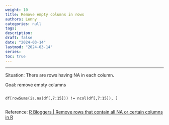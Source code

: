 ```yaml
---
weight: 10
title: Remove empty columns in rows
authors: Lenny
categories: null
tags: 
description: 
draft: false
date: "2024-03-14"
lastmod: "2024-03-14"
series:
toc: true
---
```



<!--more-->
---

Situation: There are rows having NA in each column.

Goal: remove empty columns

```

df[rowSums(is.na(df[,7:15])) != ncol(df[,7:15]), ]


```


Reference: <a href = "https://www.r-bloggers.com/2021/06/remove-rows-that-contain-all-na-or-certain-columns-in-r/" target="_blank" rel="noopener noreferrer">R Bloggers | Remove rows that contain all NA or certain columns in R</a>